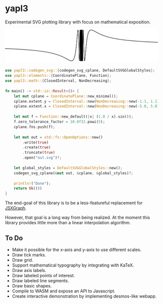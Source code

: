 # yapl3
Experimental SVG plotting library with focus on mathematical exposition.

![sin(1/x)](readme-assets/sin1overx.png)

```rust
use yapl3::codegen_svg::{codegen_svg_cplane, DefaultSVGGlobalStyles};
use yapl3::elements::{CoordinatePlane, Function};
use yapl3::math::{ClosedInterval, NonDecreasing};

fn main() -> std::io::Result<()> {
    let mut cplane = CoordinatePlane::new_minimal();
    cplane.extent.y = ClosedInterval::new(NonDecreasing::new(-1.1, 1.1));
    cplane.extent.x = ClosedInterval::new(NonDecreasing::new(-5.0, 5.0));

    let mut f = Function::new_default(|x| (1.0 / x).sin());
    f.zero_tolerance_factor = 10.0f32.powi(5);
    cplane.fns.push(f);
      
    let mut out = std::fs::OpenOptions::new()
        .write(true)
        .create(true)
        .truncate(true)
        .open("out.svg")?;

    let global_styles = DefaultSVGGlobalStyles::new();    
    codegen_svg_cplane(&mut out, &cplane, &global_styles)?;
    
    println!("Done");
    return Ok(())   
}

```

The end-goal of this library is to be a less-featureful replacement for 
[JSXGraph](https://jsxgraph.uni-bayreuth.de/wp/index.html).

However, that goal is a long way from being realized. At the moment this library
provides little more than a linear interpolation algorithm.

## To Do 
- Make it possible for the x-axis and y-axis to use different scales.
- Draw tick marks.
- Draw grid.
- Support mathematical typography by integrating with KaTeX.
- Draw axis labels.
- Draw labeled points of interest.
- Draw labeled line segments.
- Draw basic shapes.
- Compile to WASM and expose an API to Javascript.
- Create interactive demonstration by implementing desmos-like webapp.
